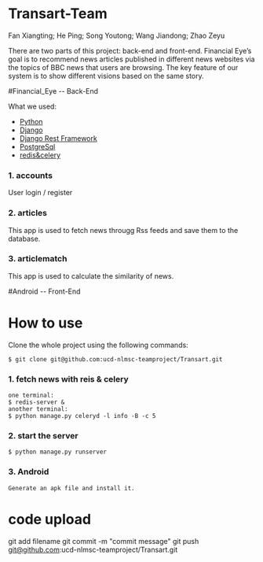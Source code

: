 # Transart-Team
Fan Xiangting; He Ping; Song Youtong; Wang Jiandong; Zhao Zeyu

There are two parts of this project: back-end and front-end.
Financial Eye’s goal is to recommend news articles published in different news websites via the topics of BBC news that users are browsing. The key feature of our system is to show different visions based on the same story. 

#Financial_Eye -- Back-End

What we used:
* [Python](https://www.python.org)
* [Django](https://www.djangoproject.com)
* [Django Rest Framework](http://www.django-rest-framework.org)
* [PostgreSql](https://www.postgresql.org)
* [redis&celery](http://www.celeryproject.org)

### 1. accounts
User login / register

### 2. articles
This app is used to fetch news througg Rss feeds and save them to the database.

### 3. articlematch
This app is used to calculate the similarity of news.

#Android -- Front-End

# How to use
Clone the whole project using the following commands:
    
    $ git clone git@github.com:ucd-nlmsc-teamproject/Transart.git

### 1. fetch news with reis & celery
    one terminal:
    $ redis-server &
    another terminal:
    $ python manage.py celeryd -l info -B -c 5

### 2. start the server
    $ python manage.py runserver

### 3. Android
    Generate an apk file and install it.

# code upload
git add filename
git commit -m "commit message"
git push git@github.com:ucd-nlmsc-teamproject/Transart.git
